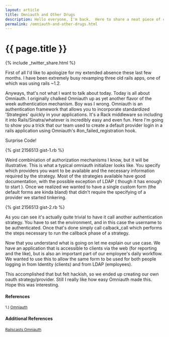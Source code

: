 ```yaml
---
layout: article
title: Omniauth and Other Drugs
description: Hello everyone, I'm back.  Here to share a neat piece of code with you.  It isn't very practical but it illustrates how easy it is to use Omniauth
permalink: /omniauth-and-other-drugs.html
---
```


# {{ page.title }}

{% include _twitter_share.html %}

First of all I'd like to apologize for my extended absence these last few months.  I have been extremely busy revamping three old rails apps, one of which was using rails ~1.2.


Anyways, that's not what I want to talk about today.  Today is all about Omniauth.  I originally chalked Omniauth up as yet another flavor of the week authentication mechanism.  Boy was I wrong.  Omniauth is an authentication framework that allows you to incorporate standardized 'Strategies' quickly in your applications.  It's a Rack middleware so including it into Rails/Sinatra/whatever is incredibly easy and even fun.  Here I'm going to show you a trick that our team used to create a default provider login in a rails application using Omniauth's #on_failed_registration hook.


Surprise Code!

{% gist 2156513 gist-1.rb %}

Weird combiniation of authorization mechanisms I know, but it will be illustrative. This is what a typical omniauth initializer looks like.  You specify which providers you want to be available and the necessary information required by the strategy.  Most of the strategies available have good documentation, with the possible exception of LDAP ( though it has enough to start ). Once we realized we wanted to have a single custom form (the default forms are kinda bland) that didn't require the specifying of a provider we started tinkering.

{% gist 2156513 gist-2.rb %}

As you can see it's actually quite trivial to have it call another authentication strategy. You have to set the environment, and in this case the username to be authenticated.  Once that's done simply call calback_call which performs the steps necessary to run the callback phase of a strategy.

Now that you understand what is going on let me explain our use case.  We have an application that is accessible to clients via the web (for reporting and the like), but is also an important part of our employee's daily workflow.  We wanted to use this to allow the same form to be used for both people logging in from Identity (clients) and from LDAP (employees).

This accomplished that but felt hackish, so we ended up creating our own oauth strategy/provider.  Still I really like how easy Omniauth made this.  Hope this was interesting.

#### References
<span  style="font-size:12px;">1.) [Omniauth](https://github.com/intridea/omniauth)</span>

#### Additional References
<span style="font-size:12px;">[Railscasts Omniauth](http://railscasts.com/episodes/235-omniauth-part-1)</span>